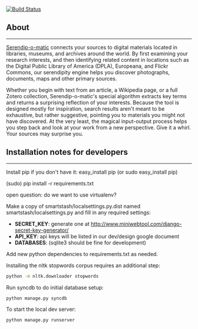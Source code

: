 
[![Build Status](https://travis-ci.org/chnm/serendipomatic.png)](https://travis-ci.org/chnm/serendipomatic)

## About
-----
[Serendip-o-matic](http://serendipomatic.org/) connects your sources to digital materials
located in libraries, museums, and archives around the world. By first examining your
research interests, and then identifying related content in locations such as the Digital
Public Library of America (DPLA), Europeana, and Flickr Commons, our serendipity engine
helps you discover photographs, documents, maps and other primary sources.

Whether you begin with text from an article, a Wikipedia page, or a full Zotero
collection, Serendip-o-matic's special algorithm extracts key terms and returns a
surprising reflection of your interests. Because the tool is designed mostly for
inspiration, search results aren't meant to be exhaustive, but rather suggestive,
pointing you to materials you might not have discovered. At the very least, the magical
input-output process helps you step back and look at your work from a new perspective.
Give it a whirl. Your sources may surprise you.

## Installation notes for developers
---------------------------------

Install pip if you don't have it:
easy_install pip (or sudo easy_install pip)

(sudo) pip install -r requirements.txt

open question: do we want to use virtualenv?

Make a copy of smartstash/localsettings.py.dist named smartstash/localsettings.py
and fill in any required settings:
- **SECRET_KEY**: generate one at http://www.miniwebtool.com/django-secret-key-generator/
- **API_KEY**: api keys will be listed in our dev/design google document
- **DATABASES**: (sqlite3 should be fine for development)


Add new python dependencies to requirements.txt as needed.

Installing the nltk stopwords corpus requires an additional step:

```bash
python -m nltk.downloader stopwords
```

Run syncdb to do initial database setup:

```bash
python manage.py syncdb
```

To start the local dev server:

```bash
python manage.py runserver
```

